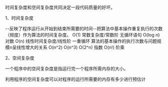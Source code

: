 时间复杂度和空间复杂度共同决定一段代码质量的好坏。

1、时间复杂度

--反映了程序运行从开始到结束所需要的时间--把算法中基本操作重复执行的次数（频度）作为算法的时间复杂度。
O(1)  常数复杂度/常数阶 无循环语句
O(log n) 对数
O(n)  线性时间复杂度/线性阶   一重循环  算法的基本操作的执行次数与问题规模n呈线性增大的关系
O(n^2)
O(n^3)
O(2^n) 指数
O(n!) 阶乘

2、空间复杂度

一个程序中的空间复杂度是指运行完一个程序所需内存的大小。

利用程序的空间复杂度可以对程序的运行所需要的内存有多少进行预估计